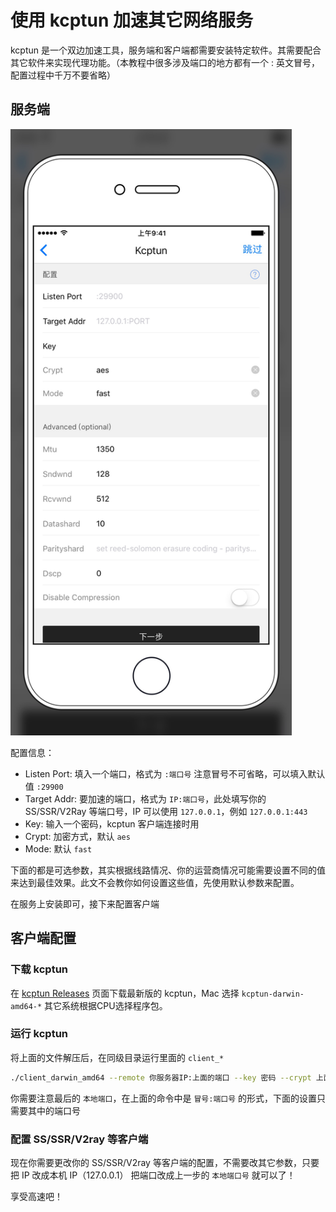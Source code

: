 # 使用 kcptun 加速其它网络服务

kcptun 是一个双边加速工具，服务端和客户端都需要安装特定软件。其需要配合其它软件来实现代理功能。（本教程中很多涉及端口的地方都有一个 : 英文冒号，配置过程中千万不要省略）


## 服务端

<img src="./images/kcptun.jpeg" width="450" />


配置信息：
* Listen Port: 填入一个端口，格式为 `:端口号` 注意冒号不可省略，可以填入默认值 `:29900`
* Target Addr: 要加速的端口，格式为 `IP:端口号`，此处填写你的 SS/SSR/V2Ray 等端口号，IP 可以使用 `127.0.0.1`，例如 `127.0.0.1:443`
* Key: 输入一个密码，kcptun 客户端连接时用
* Crypt: 加密方式，默认 `aes`
* Mode: 默认 `fast`

下面的都是可选参数，其实根据线路情况、你的运营商情况可能需要设置不同的值来达到最佳效果。此文不会教你如何设置这些值，先使用默认参数来配置。

在服务上安装即可，接下来配置客户端

## 客户端配置

### 下载 kcptun

在 [kcptun Releases](https://github.com/xtaci/kcptun/releases) 页面下载最新版的 kcptun，Mac 选择 `kcptun-darwin-amd64-*` 其它系统根据CPU选择程序包。


### 运行 kcptun

将上面的文件解压后，在同级目录运行里面的 `client_*`

```bash
./client_darwin_amd64 --remote 你服务器IP:上面的端口 --key 密码 --crypt 上面的加密 --mode 上面的Mode -l :一个本地端口
```

你需要注意最后的 `本地端口`，在上面的命令中是 `冒号:端口号` 的形式，下面的设置只需要其中的端口号

### 配置 SS/SSR/V2ray 等客户端

现在你需要更改你的 SS/SSR/V2ray 等客户端的配置，不需要改其它参数，只要把 IP 改成本机 IP（127.0.0.1） 把端口改成上一步的 `本地端口号` 就可以了！


享受高速吧！

